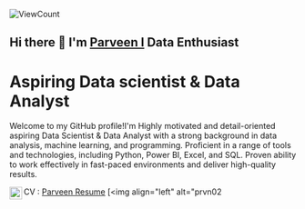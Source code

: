 ![ViewCount](https://views.whatilearened.today/views/github/prvn02/README.md.svg?cache=remove)
## Hi there 👋 I'm [Parveen I](https://prvn02.github.io/prvn02.io/) Data Enthusiast
# Aspiring Data scientist & Data Analyst
Welcome to my GitHub profile!I'm Highly motivated and detail-oriented aspiring Data Scientist & Data Analyst with a strong background in data analysis, machine
learning, and programming. Proficient in a range of tools and technologies, including Python, Power BI, Excel, and SQL.
Proven ability to work effectively in fast-paced environments and deliver high-quality results.

CV : [Parveen Resume](https://drive.google.com/file/d/13DDqpT62mEb8dQgi90REWVUAFdU8pRi5/view?usp=drive_link)
[<img align="left" alt="prvn02 | LinkedIn" width="22px" src="https://cdn.jsdelivr.net/npm/simple-icons@v3/icons/linkedin.svg" />](https://www.linkedin.com/in/your-linkedin-username) [<img align="left" alt="prvn02 

<!--
**prvn02/Prvn02** is a ✨ _special_ ✨ repository because its `README.md` (this file) appears on your GitHub profile.

Here are some ideas to get you started:

- 🔭 I’m currently working on ...
- 🌱 I’m currently learning ...
- 👯 I’m looking to collaborate on ...
- 🤔 I’m looking for help with ...
- 💬 Ask me about ...
- 📫 How to reach me: ...
- 😄 Pronouns: ...
- ⚡ Fun fact: ...
-->

